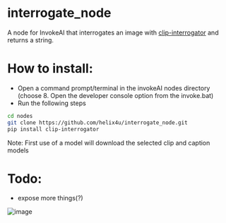 # interrogate_node
A node for InvokeAI that interrogates an image with [clip-interrogator](https://github.com/pharmapsychotic/clip-interrogator) and returns a string.

# How to install:
- Open a command prompt/terminal in the invokeAI nodes directory (choose 8. Open the developer console option from the invoke.bat)
- Run the following steps
```bash
cd nodes
git clone https://github.com/helix4u/interrogate_node.git
pip install clip-interrogator
```
Note: First use of a model will download the selected clip and caption models

# Todo:
- expose more things(?)

![image](https://github.com/helix4u/interrogate_node/assets/4317663/6c1e9c21-ad43-4bf8-9ae9-b240636d8963)
